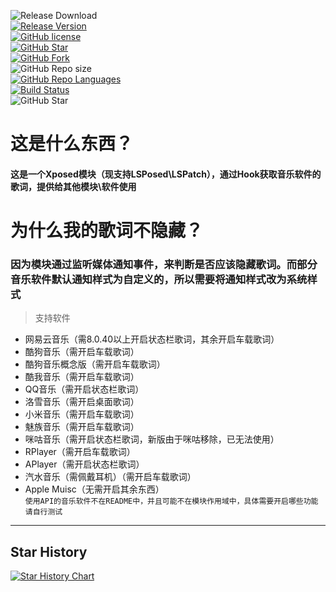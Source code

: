 ![Release Download](https://img.shields.io/github/downloads/xiaowine/Lyric-Getter/total?style=flat-square)  
[![Release Version](https://img.shields.io/github/v/release/xiaowine/Lyric-Getter?style=flat-square)](https://github.com/xiaowine/Lyric-Getter/releases/latest)  
[![GitHub license](https://img.shields.io/github/license/xiaowine/Lyric-Getter?style=flat-square)](https://github.com/xiaowine/Lyric-Getter/LICENSE)  
[![GitHub Star](https://img.shields.io/github/stars/xiaowine/Lyric-Getter?style=flat-square)](https://github.com/xiaowine/Lyric-Getter/stargazers)  
[![GitHub Fork](https://img.shields.io/github/forks/xiaowine/Lyric-Getter?style=flat-square)](https://github.com/xiaowine/Lyric-Getter/network/members)  
![GitHub Repo size](https://img.shields.io/github/repo-size/xiaowine/Lyric-Getter?style=flat-square&color=3cb371)  
[![GitHub Repo Languages](https://img.shields.io/github/languages/top/xiaowine/Lyric-Getter?style=flat-square)](https://github.com/xiaowine/Lyric-Getter/search?l=koltin)  
[![Build Status](https://img.shields.io/endpoint.svg?url=https%3A%2F%2Factions-badge.atrox.dev%2F577fkj%2FStatusBarLyric%2Fbadge%3Fref%3Dmain&style=flat)](https://actions-badge.atrox.dev/xiaowine/Lyric-Getter/goto?ref=main)  
![GitHub Star](https://img.shields.io/github/stars/xiaowine/Lyric-Getter.svg?style=social)

# 这是什么东西？

#### 这是一个Xposed模块（现支持LSPosed\LSPatch），通过Hook获取音乐软件的歌词，提供给其他模块\软件使用

# 为什么我的歌词不隐藏？

### 因为模块通过监听媒体通知事件，来判断是否应该隐藏歌词。而部分音乐软件默认通知样式为自定义的，所以需要将通知样式改为系统样式

> 支持软件

- 网易云音乐（需8.0.40以上开启状态栏歌词，其余开启车载歌词）
- 酷狗音乐（需开启车载歌词）
- 酷狗音乐概念版（需开启车载歌词）
- 酷我音乐（需开启车载歌词）
- QQ音乐（需开启状态栏歌词）
- 洛雪音乐（需开启桌面歌词）
- 小米音乐（需开启车载歌词）
- 魅族音乐（需开启车载歌词）
- 咪咕音乐（需开启状态栏歌词，新版由于咪咕移除，已无法使用）
- RPlayer（需开启车载歌词）
- APlayer（需开启状态栏歌词）
- 汽水音乐（需佩戴耳机）（需开启车载歌词）
- Apple Muisc（无需开启其余东西）  
  `使用API的音乐软件不在README中，并且可能不在模块作用域中，具体需要开启哪些功能请自行测试`

---

## Star History

[![Star History Chart](https://api.star-history.com/svg?repos=xiaowine/Lyric-Getter&type=Timeline)](https://star-history.com/#xiaowine/Lyric-Getter&Timeline)
